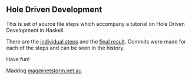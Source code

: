 ## Hole Driven Development

This is set of source file steps which accompany a tutorial on
Hole Driven Development in Haskell.

There are the [individual steps](tree/master/src/step) and the 
[final result](tree/master/src/code/Hdd.hs).  Commits were made 
for each of the steps and can be seen in the history.

Have fun!

Maddog
mag@netstorm.net.au
